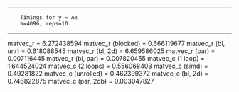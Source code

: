 ----------------------------------
        Timings for y = Ax        
        N=4096, reps=10
----------------------------------
matvec_r             = 6.272438594
matvec_r (blocked)   = 0.666119677
matvec_r (bl, unr)   = 0.618088545
matvec_r (bl, 2d)    = 6.659586025
matvec_r (par)       = 0.007116445
matvec_r (bl, par)   = 0.007820455
matvec_c (1 loop)    = 1.644524024
matvec_c (2 loops)   = 0.556068403
matvec_c (simd)      = 0.49281822
matvec_c (unrolled)  = 0.462399372
matvec_c (bl, 2d)    = 0.746822875
matvec_c (par, 2db)  = 0.003047827
